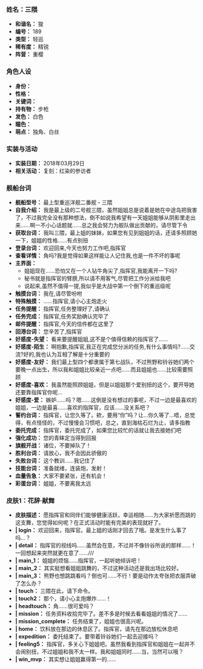 ### 姓名：三隈
* **和谐名：** 狻
* **编号：** 189
* **类型：** 轻巡
* **稀有度：** 精锐
* **阵营：** 重樱


### 角色人设
* **身份：** 
* **性格：** 
* **关键词：** 
* **持有物：** 步枪
* **发色：** 白色
* **瞳色：** 
* **萌点：** 独角、白丝


### 实装与活动
* **实装日期：** 2018年03月29日
* **相关活动：** 复刻：红染的参访者


### 舰船台词
* **舰船型号：** 最上型重巡洋舰二番舰・三隈
* **自我介绍：** 我是最上级的二号舰三隈，虽然姐姐总是说着是她在中途岛把我害了，不过我完全没有那种想法，倒不如说我希望有一天姐姐能够从阴影里走出来……啊一不小心话题就……总之我会努力为舰队做出贡献的，请尽管下令
* **获取台词：** 我叫三隈，最上姐的妹妹，如果您有见到姐姐的话，还请多照顾她一下，姐姐的性格……有点别扭
* **登录台词：** 欢迎回来,今天也努力工作吧,指挥官
* **查看详情：** 角吗?我是觉得如果这样能让人记住我,也是一件不坏的事呢
* **主界面：**
  * 姐姐现在……恐怕又在一个人钻牛角尖了,指挥官,我能离开一下吗?
  * 秘书就是指挥官的臂膀,所以请不用客气,尽管把工作分派给我吧
  * 说起来,虽然不值得一提,我似乎是大战中第一个倒下的重巡级呢
* **触摸台词：** 我在,请尽管吩咐
* **特殊触摸：** ……指挥官,请小心主炮走火
* **任务提醒：** 指挥官,任务整理好了,请确认
* **任务完成：** 指挥官,任务奖励确认完毕了
* **邮件提醒：** 指挥官,今天的信件都在这里了
* **回港台词：** 您辛苦了,指挥官
* **好感度-失望：** 看来要提醒姐姐,这不是个值得信赖的指挥官了……
* **好感度-陌生：** 啊抱歉,指挥官,我正在完成您分派的任务,有什么事情吗?……交流?好的,我也认为互相了解是十分重要的
* **好感度-友好：** 我们最上型四个都隶属于第七战队，不过熊野和铃谷她们两个要晚一点出生，所以我和姐姐比较亲近一点吧……而且姐姐也……比较需要照顾
* **好感度-喜欢：** 我虽然能照顾姐姐，但是以姐姐那个爱别扭的这个，要开导她还要靠指挥官你呢…
* **好感度-爱：** 嫉妒……吗？嗯……这倒是没有想过的事呢，不过一边是最喜欢的姐姐，一边是最喜……喜欢的指挥官，应该……没关系吧？
* **誓约台词：** 指挥官，让您久等了。欸，要用“你”吗？让…你久等了…唔，总觉得，有点怪怪的，不过慢慢会习惯吧，总之，直到海枯石烂为止，请多指教
* **委托完成：** 指挥官，委托完成了，如果您比较忙的话就让我去接她们吧
* **强化成功：** 您的青睐定当得到回报
* **旗舰开战：** 诸位，不要掉队了！
* **胜利台词：** 请放心，我不会因此骄傲的
* **失败台词：** 这个教训……我记住了
* **技能台词：** 准备就绪，连装炮，发射！
* **血量告急：** 大家不要紧张，还有机会！
* **彩蛋台词：** 姐姐，不要离我太远


### 皮肤1：花辞·献舞
* **皮肤描述：** 愿指挥官和同伴们能够健康活跃，幸运相随……为大家祈愿而跳的这支舞，您觉得如何呢？在正式活动时能有完美的表现就好了。
* **| login：** 欢迎回来，指挥官。最上姐的话刚才回去了哦。是发生什么事了吗…？
* **| detail：** 指挥官的视线吗……虽然会在意，不过并不像铃谷所说的那样……！一回想起来突然就更在意了……///
* **| main_1：** 姐姐的烦恼……指挥官，一起听她倾诉吧！
* **| main_2：** 其实挺想看姐姐跳舞的，不过这种活动还是我出场比较好。
* **| main_3：** 熊野也想跳跳看吗？倒也可……不行！要是动作太夸张把衣服弄破了怎么办？
* **| touch：** 三隈在此，请下命令。
* **| touch2：** 那个，请小心主炮爆炸……！
* **| headtouch：** 角……很可爱吗？
* **| mission：** 任务资料收拾完毕了。差不多是时候去看看姐姐的情况了……
* **| mission_complete：** 任务结束了，姐姐也很高兴呢。
* **| home：** 饮料放在那边的休息区了。指挥官，请先在那边放松休息吧
* **| expedition：** 委托结束了。要带着铃谷她们一起去迎接吗？
* **| feeling5：** 指挥官，多关心下姐姐吧。虽然我看到指挥官和姐姐在一起并不会闹别扭，不过姐姐和我不太一样。我和姐姐同时……当，当然可以哦？
* **| win_mvp：** 其实想让姐姐赢得第一的……
